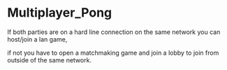 # Multiplayer_Pong


If both parties are on a hard line connection on the same network you can host/join a lan game,

if not you have to open a matchmaking game and join a lobby to join from outside of the same network.
